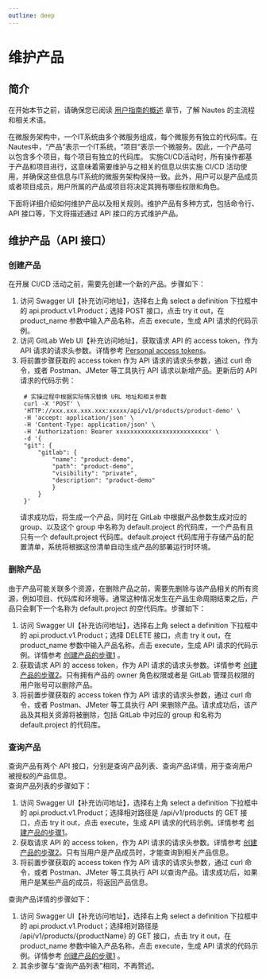 ```yaml
---
outline: deep
---
```

# 维护产品

## 简介
在开始本节之前，请确保您已阅读 [用户指南的概述](user-guide-00.md) 章节，了解 Nautes 的主流程和相关术语。

在微服务架构中，一个IT系统由多个微服务组成，每个微服务有独立的代码库。在Nautes中，“产品”表示一个IT系统，“项目”表示一个微服务。因此，一个产品可以包含多个项目，每个项目有独立的代码库。
实施CI/CD活动时，所有操作都基于产品和项目进行，这意味着需要维护与之相关的信息以供实施 CI/CD 活动使用，并确保这些信息与IT系统的微服务架构保持一致。此外，用户可以是产品成员或者项目成员，用户所属的产品或项目将决定其拥有哪些权限和角色。

下面将详细介绍如何维护产品以及相关规则。维护产品有多种方式，包括命令行、API 接口等，下文将描述通过 API 接口的方式维护产品。

## 维护产品（API 接口）

### 创建产品
在开展 CI/CD 活动之前，需要先创建一个新的产品。步骤如下：  
1. 访问 Swagger UI【补充访问地址】，选择右上角 select a definition 下拉框中的 api.product.v1.Product；选择 POST 接口，点击 try it out，在 product_name 参数中输入产品名称，点击 execute，生成 API 请求的代码示例。 
2. 访问 GitLab Web UI【补充访问地址】，获取请求 API 的 access token，作为 API 请求的请求头参数。详情参考 [Personal access tokens](https://docs.gitlab.com/ee/user/profile/personal_access_tokens.html)。  
3. 将前置步骤获取的 access token 作为 API 请求的请求头参数，通过 curl 命令，或者 Postman、JMeter 等工具执行 API 请求以新增产品。更新后的 API 请求的代码示例：
   ```Shell
    # 实操过程中根据实际情况替换 URL 地址和相关参数
    curl -X 'POST' \
    'HTTP://xxx.xxx.xxx.xxx:xxxxx/api/v1/products/product-demo' \
    -H 'accept: application/json' \
    -H 'Content-Type: application/json' \
    -H 'Authorization: Bearer xxxxxxxxxxxxxxxxxxxxxxxxxx' \
    -d '{
    "git": {
        "gitlab": {
            "name": "product-demo",
            "path": "product-demo",
            "visibility": "private",
            "description": "product-demo"
            }
        }
    }'
   ```
    请求成功后，将生成一个产品，同时在 GitLab 中根据产品参数生成对应的 group、以及这个 group 中名称为 default.project 的代码库，一个产品有且只有一个 default.project 代码库。default.project 代码库用于存储产品的配置清单，系统将根据这份清单自动生成产品的部署运行时环境。

### 删除产品
由于产品可能关联多个资源，在删除产品之前，需要先删除与该产品相关的所有资源，例如项目、代码库和环境等。通常这种情况发生在产品生命周期结束之后，产品只会剩下一个名称为 default.project 的空代码库。步骤如下：  
1. 访问 Swagger UI【补充访问地址】，选择右上角 select a definition 下拉框中的 api.product.v1.Product；选择 DELETE 接口，点击 try it out，在 product_name 参数中输入产品名称，点击 execute，生成 API 请求的代码示例。详情参考 [创建产品的步骤1](#创建产品) 。
2. 获取请求 API 的 access token，作为 API 请求的请求头参数。详情参考 [创建产品的步骤2](#创建产品)。只有拥有产品的 owner 角色权限或者是 GitLab 管理员权限的用户账号可以删除产品。
3. 将前置步骤获取的 access token 作为 API 请求的请求头参数，通过 curl 命令，或者 Postman、JMeter 等工具执行 API 来删除产品。请求成功后，该产品及其相关资源将被删除，包括 GitLab 中对应的 group 和名称为 default.project 的代码库。

### 查询产品
查询产品有两个 API 接口，分别是查询产品列表、查询产品详情，用于查询用户被授权的产品信息。  
查询产品列表的步骤如下：  
1. 访问 Swagger UI【补充访问地址】，选择右上角 select a definition 下拉框中的 api.product.v1.Product；选择相对路径是 /api/v1/products 的 GET 接口，点击 try it out，点击 execute，生成 API 请求的代码示例。详情参考 [创建产品的步骤1](#创建产品)。
2. 获取请求 API 的 access token，作为 API 请求的请求头参数。详情参考 [创建产品的步骤2](#创建产品)。只有当用户是产品成员时，才能查询到相关产品信息。
3. 将前置步骤获取的 access token 作为 API 请求的请求头参数，通过 curl 命令，或者 Postman、JMeter 等工具执行 API 以查询产品。请求成功后，如果用户是某些产品的成员，将返回产品信息。
   
查询产品详情的步骤如下：  
1. 访问 Swagger UI【补充访问地址】，选择右上角 select a definition 下拉框中的 api.product.v1.Product；选择相对路径是 /api/v1/products/{productName} 的 GET 接口，点击 try it out，在 product_name 参数中输入产品名称，点击 execute，生成 API 请求的代码示例。详情参考 [创建产品的步骤1](#创建产品) 。
2. 其余步骤与“查询产品列表”相同，不再赘述。

